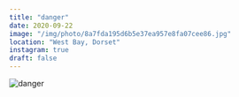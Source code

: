 ```yaml
---
title: "danger"
date: 2020-09-22
image: "/img/photo/8a7fda195d6b5e37ea957e8fa07cee86.jpg"
location: "West Bay, Dorset"
instagram: true
draft: false
---
```


![danger](/img/photo/8a7fda195d6b5e37ea957e8fa07cee86.jpg)
